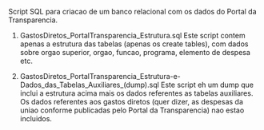 Script SQL para criacao de um banco relacional com os dados do Portal da Transparencia.

1) GastosDiretos_PortalTransparencia_Estrutura.sql
Este script contem apenas a estrutura das tabelas (apenas os create tables), com dados
sobre orgao superior, orgao, funcao, programa, elemento de despesa etc.

2) GastosDiretos_PortalTransparencia_Estrutura-e-Dados_das_Tabelas_Auxiliares_(dump).sql
Este script eh um dump que inclui a estrutura acima mais os dados referentes as tabelas auxiliares.
Os dados referentes aos gastos diretos (quer dizer, as despesas da uniao conforme publicadas pelo
Portal da Transparencia) nao estao incluidos.